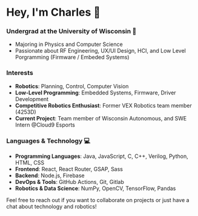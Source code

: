 # Hey, I'm Charles 👋

### Undergrad at the University of Wisconsin 🦡
- Majoring in Physics and Computer Science
- Passionate about RF Engineering, UX/UI Design, HCI, and Low Level Porgramming (Firmware / Embeded Systems)

### Interests
- **Robotics**: Planning, Control, Computer Vision
- **Low-Level Programming**: Embedded Systems, Firmware, Driver Development
- **Competitive Robotics Enthusiast**: Former VEX Robotics team member (4253D)
- **Current Project**: Team member of Wisconsin Autonomous, and SWE Intern @Cloud9 Esports

### Languages & Technology 💻
- **Programming Languages**: Java, JavaScript, C, C++, Verilog, Python, HTML, CSS
- **Frontend**: React, React Router, GSAP, Sass
- **Backend**: Node.js, Firebase
- **DevOps & Tools**: GitHub Actions, Git, Gitlab
- **Robotics & Data Science**: NumPy,  OpenCV, TensorFlow, Pandas

Feel free to reach out if you want to collaborate on projects or just have a chat about technology and robotics!

